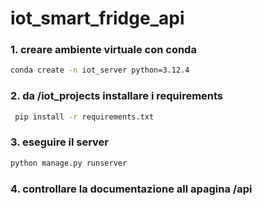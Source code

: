 # iot_smart_fridge_api

### 1. creare ambiente virtuale con conda

```bash
conda create -n iot_server python=3.12.4
```

### 2. da /iot_projects installare i requirements

```bash
 pip install -r requirements.txt
```

### 3. eseguire il server

```bash
python manage.py runserver
```

### 4. controllare la documentazione all apagina /api
